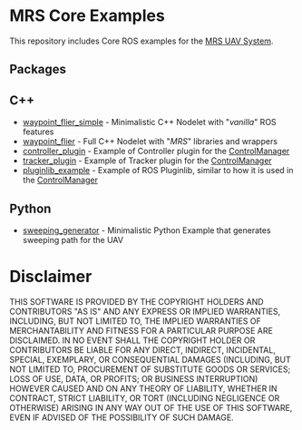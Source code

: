 # MRS Core Examples

This repository includes Core ROS examples for the [MRS UAV System](https://github.com/ctu-mrs/mrs_uav_system).

## Packages

## C++

* [waypoint_flier_simple](./cpp/waypoint_flier_simple) - Minimalistic C++ Nodelet with "_vanilla_" ROS features
* [waypoint_flier](./cpp/waypoint_flier) - Full C++ Nodelet with "_MRS_" libraries and wrappers
* [controller_plugin](./cpp/controller_plugin) - Example of Controller plugin for the [ControlManager](https://github.com/ctu-mrs/mrs_uav_managers)
* [tracker_plugin](./cpp/tracker_plugin) - Example of Tracker plugin for the [ControlManager](https://github.com/ctu-mrs/mrs_uav_managers)
* [pluginlib_example](./cpp/pluginlib_example) - Example of ROS Pluginlib, similar to how it is used in the [ControlManager](https://github.com/ctu-mrs/mrs_uav_managers)

## Python

* [sweeping_generator](./python/sweeping_generator) - Minimalistic Python Example that generates sweeping path for the UAV

# Disclaimer

THIS SOFTWARE IS PROVIDED BY THE COPYRIGHT HOLDERS AND CONTRIBUTORS "AS IS"
AND ANY EXPRESS OR IMPLIED WARRANTIES, INCLUDING, BUT NOT LIMITED TO, THE
IMPLIED WARRANTIES OF MERCHANTABILITY AND FITNESS FOR A PARTICULAR PURPOSE ARE
DISCLAIMED. IN NO EVENT SHALL THE COPYRIGHT HOLDER OR CONTRIBUTORS BE LIABLE
FOR ANY DIRECT, INDIRECT, INCIDENTAL, SPECIAL, EXEMPLARY, OR CONSEQUENTIAL
DAMAGES (INCLUDING, BUT NOT LIMITED TO, PROCUREMENT OF SUBSTITUTE GOODS OR
SERVICES; LOSS OF USE, DATA, OR PROFITS; OR BUSINESS INTERRUPTION) HOWEVER
CAUSED AND ON ANY THEORY OF LIABILITY, WHETHER IN CONTRACT, STRICT LIABILITY,
OR TORT (INCLUDING NEGLIGENCE OR OTHERWISE) ARISING IN ANY WAY OUT OF THE USE
OF THIS SOFTWARE, EVEN IF ADVISED OF THE POSSIBILITY OF SUCH DAMAGE.
